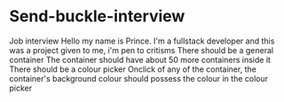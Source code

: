 # Send-buckle-interview
Job interview
Hello my name is Prince. I'm a fullstack developer and this was a project given to me, i'm pen to critisms
There should be a general container
The container should have about 50 more containers inside it
There should be a colour picker
Onclick of any of the container, the container's background colour should possess the colour in the colour picker
